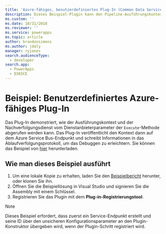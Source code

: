 ```yaml
---
title: 'Azure-fähiges, benutzerdefiniertes Plug-In (Common Data Service) | Microsoft Docs'
description: Dieses Beispiel-Plugin kann den Pipeline-Ausführungskontext auf den Azure Service Bus posten.
ms.custom: ''
ms.date: 10/31/2018
ms.reviewer: ''
ms.service: powerapps
ms.topic: article
author: brandonsimons
ms.author: jdaly
manager: ryjones
search.audienceType:
  - developer
search.app:
  - PowerApps
  - D365CE
---
```

# <a name="sample-azure-aware-custom-plug-in"></a>Beispiel: Benutzerdefiniertes Azure-fähiges Plug-In

<!-- https://docs.microsoft.com/dynamics365/customer-engagement/developer/sample-azure-aware-custom-plugin -->

Das Plug-In demonstriert, wie der Ausführungskontext und der Nachverfolgungsdienst vom Dienstanbieterparameter der `Execute`-Methode abgerufen werden kann. Das Plug-In veröffentlicht den Kontext dann auf dem Azure Service Bus-Endpunkt und schreibt Informationen in das Ablaufverfolgungsprotokoll, um das Debuggen zu erleichtern. Sie können das Beispiel von [hier](https://github.com/Microsoft/PowerApps-Samples/tree/master/cds/orgsvc/C%23/Azureplugin) herunterladen.

## <a name="how-to-run-this-sample"></a>Wie man dieses Beispiel ausführt

1. Um eine lokale Kopie zu erhalten, laden Sie den [Beispielbericht](https://github.com/Microsoft/PowerApps-Samples) herunter, oder klonen Sie ihn.
2. Öffnen Sie die Beispiellösung in Visual Studio und signieren Sie die Assembly mit einem Schlüssel.
3. Registrieren Sie das Plugin mit dem **Plug-in-Registrierungstool**.

>[!NOTE]
> Dieses Beispiel erfordert, dass zuerst ein Service-Endpunkt erstellt und seine ID über den unsicheren Konfigurationsparameter an den Plugin-Konstruktor übergeben wird, wenn der Plugin-Schritt registriert wird.


